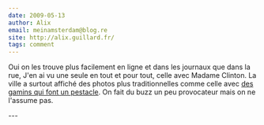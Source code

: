 ```yaml
---
date: 2009-05-13
author: Alix
email: meinamsterdam@blog.re
site: http://alix.guillard.fr/
tags: comment
---
```


<p>
Oui on les trouve plus facilement en ligne et dans les journaux que dans la rue, J'en ai vu une seule en tout et pour tout, celle avec Madame Clinton. La ville a surtout affiché des photos plus traditionnelles comme celle avec <a href="http://drooderfiets.tumblr.com/post/101789775/koninginnedag">des gamins qui font un pestacle</a>. On fait du buzz un peu provocateur mais on ne l'assume pas.
</p>
---